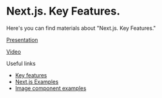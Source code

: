 # Next.js. Key Features.

Here's you can find materials about "Next.js. Key Features."

[Presentation](https://docs.google.com/presentation/d/1osxVFfGhWgYKDIm7qMHO11UgPrnSeVctmTBJYZslfKg/edit?usp=sharing)

[Video](https://teams.microsoft.com/l/meetingrecap?driveId=b%21fu09rKVbAkanFRzm-tf8OCSUMJvEDuxEtpYUx6qyIQc-AEKVh3x5SojtBIKDO9qU&driveItemId=01ZKRGP5ENCHPAWSR7WRDK4R6EDX2KHPU2&sitePath=https%3A%2F%2Fsolvdportal-my.sharepoint.com%2F%3Av%3A%2Fg%2Fpersonal%2Flaba_solvd_com%2FEY0R3gtKP7RGrkfEHfSjvpoBcAmfO2d0CWIOeJKczceYPA&fileUrl=https%3A%2F%2Fsolvdportal-my.sharepoint.com%2F%3Av%3A%2Fg%2Fpersonal%2Flaba_solvd_com%2FEY0R3gtKP7RGrkfEHfSjvpoBcAmfO2d0CWIOeJKczceYPA&iCalUid=040000008200E00074C5B7101A82E00807E90606E753002BCCC8DB01000000000000000010000000001CF1AC3404E34780A05202880E4E3F&masterICalUid=040000008200E00074C5B7101A82E00800000000E753002BCCC8DB01000000000000000010000000001CF1AC3404E34780A05202880E4E3F&threadId=19%3Ameeting_NDc0YTQzNDAtN2FiYi00MjMzLWEzMmEtMWQ2NWM5MjQ4NmNl%40thread.v2&organizerId=9894d351-68d8-42d0-95d8-aa5f16e30e40&tenantId=5fd90985-f406-47a0-9043-89ffdca38307&callId=5aa38571-7bb0-422b-87e6-a6152ee86753&threadType=Meeting&meetingType=Recurring&subType=RecapSharingLink_RecapChiclet)

Useful links

- [Key features](https://nextjs.org/docs/pages/building-your-application)
- [Next.js Examples](https://github.com/vercel/next.js/tree/canary/examples)
- [Image component examples](https://image-component.nextjs.gallery/)